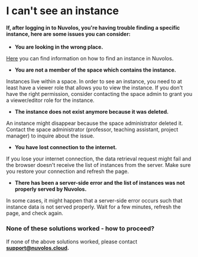 # I can't see an instance

#### If, after logging in to Nuvolos, you're having trouble finding a specific instance, here are some issues you can consider:

* **You are looking in the wrong place.**

[Here](../../getting-started/find-objects-in-nuvolos/find-an-instance.md) you can find information on how to find an instance in Nuvolos.

* **You are not a member of the space which contains the instance.**

Instances live within a space. In order to see an instance, you need to at least have a viewer role that allows you to view the instance. If you don't have the right permission, consider contacting the space admin to grant you a viewer/editor role for the instance.

* **The instance does not exist anymore because it was deleted.**

An instance might disappear because the space administrator deleted it. Contact the space administrator \(professor, teaching assistant, project manager\) to inquire about the issue.

* **You have lost connection to the internet.**

If you lose your internet connection, the data retrieval request might fail and the browser doesn't receive the list of instances from the server. Make sure you restore your connection and refresh the page.

* **There has been a server-side error and the list of instances was not properly served by Nuvolos.**

In some cases, it might happen that a server-side error occurs such that instance data is not served properly. Wait for a few minutes, refresh the page, and check again.  


### None of these solutions worked - how to proceed?

If none of the above solutions worked, please contact [**support@nuvolos.cloud**](mailto:support@nuvolos.cloud)**.**

